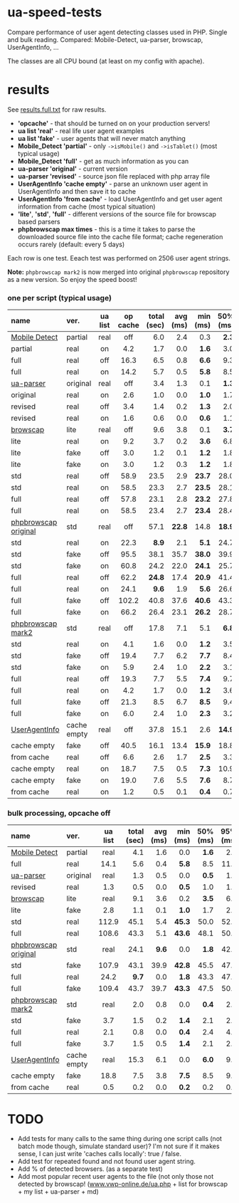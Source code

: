 ua-speed-tests
==============

Compare performance of user agent detecting classes used in PHP. Single and bulk reading. Compared: Mobile-Detect, ua-parser, browscap, UserAgentInfo, ...

The classes are all CPU bound (at least on my config with apache).

results
=======

See [results.full.txt](results.full.txt) for raw results.

- **'opcache'** - that should be turned on on your production servers!
- **ua list 'real'** - real life user agent examples
- **ua list 'fake'** - user agents that will never match anything
- **Mobile_Detect 'partial'** - only `->isMobile()` and `->isTablet()` (most typical usage)
- **Mobile_Detect 'full'** - get as much information as you can
- **ua-parser 'original'** - current version
- **ua-parser 'revised'** - source json file replaced with php array file
- **UserAgentInfo 'cache empty'** - parse an unknown user agent in UserAgentInfo and then save it to cache
- **UserAgentInfo 'from cache'** - load UserAgentInfo and get user agent information from cache (most typical situation)
- **'lite'**, **'std'**, **'full'** - different versions of the source file for browscap based parsers
- **phpbrowscap max times** - this is a time it takes to parse the downloaded source file into the cache file format;
  cache regeneration occurs rarely (default: every 5 days)

Each row is one test. Eeach test was performed on 2506 user agent strings.

**Note:** `phpbrowscap mark2` is now merged into original `phpbrowscap` repository as a new version. So enjoy the speed boost!

### one per script (typical usage)
name | ver. | ua list | op cache | total (sec) | avg (ms) | min (ms) | 50% (ms) | 95% (ms) | 99% (ms) | max (ms)
:--- | :--- | :---: | :---: | ---: | ---: | ---: | ---: | ---: | ---: | ---:
[Mobile Detect](https://github.com/serbanghita/Mobile-Detect) | partial | real | off | 6.0 | 2.4 | 0.3 | **2.3** | 3.6 | 4.7 | 5.9
 | partial | real | on | 4.2 | 1.7 | 0.0 | **1.6** | 3.0 | 4.1 | 7.6
 | full | real | off | 16.3 | 6.5 | 0.8 | **6.6** | 9.3 | 12.6 | 16.9
 | full | real | on | 14.2 | 5.7 | 0.5 | **5.8** | 8.5 | 12.0 | 14.4
[ua-parser](https://github.com/tobie/ua-parser) | original | real | off | 3.4 | 1.3 | 0.1 | **1.3** | 2.0 | 2.3 | 11.9
 | original | real | on | 2.6 | 1.0 | 0.0 | **1.0** | 1.7 | 2.0 | 2.5
 | revised | real | off | 3.4 | 1.4 | 0.2 | **1.3** | 2.0 | 2.4 | 3.1
 | revised | real | on | 1.6 | 0.6 | 0.0 | **0.6** | 1.1 | 1.5 | 2.2
[browscap](http://www.php.net/get_browser) | lite | real | off | 9.6 | 3.8 | 0.1 | **3.7** | 7.0 | 9.0 | 27.9
 | lite | real | on | 9.2 | 3.7 | 0.2 | **3.6** | 6.8 | 8.2 | 14.2
 | lite | fake | off | 3.0 | 1.2 | 0.1 | **1.2** | 1.8 | 2.0 | 2.6
 | lite | fake | on | 3.0 | 1.2 | 0.3 | **1.2** | 1.8 | 2.0 | 3.4
 | std | real | off | 58.9 | 23.5 | 2.9 | **23.7** | 28.0 | 30.3 | 37.7
 | std | real | on | 58.5 | 23.3 | 2.7 | **23.5** | 28.1 | 29.5 | 36.8
 | full | real | off | 57.8 | 23.1 | 2.8 | **23.2** | 27.8 | 29.3 | 35.8
 | full | real | on | 58.5 | 23.4 | 2.7 | **23.4** | 28.4 | 30.6 | 35.2
[phpbrowscap original](https://github.com/GaretJax/phpbrowscap) | std | real | off | 57.1 | **22.8** | 14.8 | **18.9** | 40.5 | 44.1 | _251.5_
 | std | real | on | 22.3 | **8.9** | 2.1 | **5.1** | 24.7 | 28.7 | _262.1_
 | std | fake | off | 95.5 | 38.1 | 35.7 | **38.0** | 39.9 | 41.4 | 46.0
 | std | fake | on | 60.8 | 24.2 | 22.0 | **24.1** | 25.7 | 26.7 | 30.1
 | full | real | off | 62.2 | **24.8** | 17.4 | **20.9** | 41.4 | 46.2 | _296.2_
 | full | real | on | 24.1 | **9.6** | 1.9 | **5.6** | 26.6 | 30.6 | _293.2_
 | full | fake | off | 102.2 | 40.8 | 37.6 | **40.6** | 43.3 | 45.0 | 55.9
 | full | fake | on | 66.2 | 26.4 | 23.1 | **26.2** | 28.7 | 30.2 | 33.5
[phpbrowscap mark2](https://github.com/quentin389/phpbrowscap-mark2) | std | real | off | 17.8 | 7.1 | 5.1 | **6.8** | 8.8 | 11.6 | _278.3_
 | std | real | on | 4.1 | 1.6 | 0.0 | **1.2** | 3.5 | 5.7 | _281.2_
 | std | fake | off | 19.4 | 7.7 | 6.2 | **7.7** | 8.4 | 8.8 | 11.0
 | std | fake | on | 5.9 | 2.4 | 1.0 | **2.2** | 3.1 | 3.5 | 23.7
 | full | real | off | 19.3 | 7.7 | 5.5 | **7.4** | 9.7 | 11.8 | _305.4_
 | full | real | on | 4.2 | 1.7 | 0.0 | **1.2** | 3.6 | 5.8 | _312.0_
 | full | fake | off | 21.3 | 8.5 | 6.7 | **8.5** | 9.4 | 9.9 | 37.5
 | full | fake | on | 6.0 | 2.4 | 1.0 | **2.3** | 3.2 | 3.7 | 24.0
[UserAgentInfo](https://github.com/quentin389/UserAgentInfo) | cache empty | real | off | 37.8 | 15.1 | 2.6 | **14.9** | 18.5 | 20.4 | 26.4
 | cache empty | fake | off | 40.5 | 16.1 | 13.4 | **15.9** | 18.8 | 20.8 | 25.9
 | from cache | real | off | 6.6 | 2.6 | 1.7 | **2.5** | 3.3 | 3.7 | 26.0
 | cache empty | real | on | 18.7 | 7.5 | 0.5 | **7.3** | 10.9 | 13.0 | 29.4
 | cache empty | fake | on | 19.0 | 7.6 | 5.5 | **7.6** | 8.7 | 9.1 | 13.4
 | from cache | real | on | 1.2 | 0.5 | 0.1 | **0.4** | 0.7 | 1.2 | 2.8


### bulk processing, opcache off
name | ver. | ua list | total (sec) | avg (ms) | min (ms) | 50% (ms) | 95% (ms) | 99% (ms) | max (ms)
:--- | :--- |:---: | ---: | ---: | ---: | ---: | ---: | ---: | ---:
[Mobile Detect](https://github.com/serbanghita/Mobile-Detect) | partial | real | 4.1 | 1.6 | 0.0 | **1.6** | 2.9 | 3.8 | 5.1
 | full | real | 14.1 | 5.6 | 0.4 | **5.8** | 8.5 | 11.9 | 15.0
[ua-parser](https://github.com/tobie/ua-parser) | original | real | 1.3 | 0.5 | 0.0 | **0.5** | 1.0 | 1.4 | 2.8
 | revised | real | 1.3 | 0.5 | 0.0 | **0.5** | 1.0 | 1.3 | 2.1
[browscap](http://www.php.net/get_browser) | lite | real | 9.1 | 3.6 | 0.2 | **3.5** | 6.7 | 7.8 | 12.5
 | lite | fake | 2.8 | 1.1 | 0.1 | **1.0** | 1.7 | 2.0 | 3.4
 | std | real | 112.9 | 45.1 | 5.4 | **45.3** | 50.0 | 52.1 | 58.5
 | full | real | 108.6 | 43.3 | 5.1 | **43.6** | 48.1 | 50.4 | 60.9
[phpbrowscap original](https://github.com/GaretJax/phpbrowscap) | std | real | 24.1 | **9.6** | 0.0 | **1.8** | 42.7 | 47.0 | _269.2_
 | std | fake | 107.9 | 43.1 | 39.9 | **42.8** | 45.5 | 47.5 | 53.3
 | full | real | 24.2 | **9.7** | 0.0 | **1.8** | 43.3 | 47.4 | _285.2_
 | full | fake | 109.4 | 43.7 | 39.7 | **43.3** | 47.5 | 50.7 | 78.1
[phpbrowscap mark2](https://github.com/quentin389/phpbrowscap-mark2) | std | real | 2.0 | 0.8 | 0.0 | **0.4** | 2.3 | 4.2 | _307.4_
 | std | fake | 3.7 | 1.5 | 0.2 | **1.4** | 2.1 | 2.4 | 3.2
 | full | real | 2.1 | 0.8 | 0.0 | **0.4** | 2.4 | 4.4 | _328.8_
 | full | fake | 3.7 | 1.5 | 0.5 | **1.4** | 2.1 | 2.4 | 3.3
[UserAgentInfo](https://github.com/quentin389/UserAgentInfo) | cache empty | real | 15.3 | 6.1 | 0.0 | **6.0** | 9.3 | 10.9 | 17.9
 | cache empty | fake | 18.8 | 7.5 | 3.8 | **7.5** | 8.5 | 9.1 | 20.7
 | from cache | real | 0.5 | 0.2 | 0.0 | **0.2** | 0.2 | 0.5 | 1.0
 

TODO
====

- Add tests for many calls to the same thing during one script calls (not batch mode though, simulate standard user)? I'm not sure if it makes sense, I can just write 'caches calls locally': true / false.
- Add test for repeated found and not found user agent string.
- Add % of detected browsers. (as a separate test)
- Add most popular recent user agents to the file (not only those not detected by browscap! (www.vwp-online.de/ua.php + list for browscap + my list + ua-parser + md)

